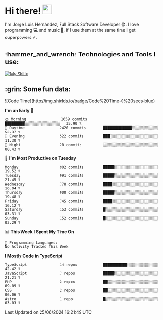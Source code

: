 <h1 align="left">
 <abc>
  <br>Hi there! <img src="https://user-images.githubusercontent.com/42378118/110234147-e3259600-7f4e-11eb-95be-0c4047144dea.gif" width="30"><br>
 </abc>
</h1>

I'm Jorge Luis Hernández, Full Stack Software Developer :sunglasses:. I love programming :computer: and music :musical_score:, if I use them at the same time I get superpowers :zap:. 


<h2 align="left">:hammer_and_wrench: Technologies and Tools I use:</h2>

[![My Skills](https://skillicons.dev/icons?i=js,ts,html,css,py,vue,react,next,nest,postgres,mysql)](https://skillicons.dev)

<h2 align="left">:grin: Some fun data:</h2>
<!--START_SECTION:waka-->
![Code Time](http://img.shields.io/badge/Code%20Time-0%20secs-blue)

**I'm an Early 🐤** 

```text
🌞 Morning                1659 commits        █████████░░░░░░░░░░░░░░░░   35.90 % 
🌆 Daytime                2420 commits        █████████████░░░░░░░░░░░░   52.37 % 
🌃 Evening                522 commits         ███░░░░░░░░░░░░░░░░░░░░░░   11.30 % 
🌙 Night                  20 commits          ░░░░░░░░░░░░░░░░░░░░░░░░░   00.43 % 
```
📅 **I'm Most Productive on Tuesday** 

```text
Monday                   902 commits         █████░░░░░░░░░░░░░░░░░░░░   19.52 % 
Tuesday                  991 commits         █████░░░░░░░░░░░░░░░░░░░░   21.45 % 
Wednesday                778 commits         ████░░░░░░░░░░░░░░░░░░░░░   16.84 % 
Thursday                 900 commits         █████░░░░░░░░░░░░░░░░░░░░   19.48 % 
Friday                   745 commits         ████░░░░░░░░░░░░░░░░░░░░░   16.12 % 
Saturday                 153 commits         █░░░░░░░░░░░░░░░░░░░░░░░░   03.31 % 
Sunday                   152 commits         █░░░░░░░░░░░░░░░░░░░░░░░░   03.29 % 
```


📊 **This Week I Spent My Time On** 

```text
💬 Programming Languages: 
No Activity Tracked This Week
```

**I Mostly Code in TypeScript** 

```text
TypeScript               14 repos            ███████████░░░░░░░░░░░░░░   42.42 % 
JavaScript               7 repos             █████░░░░░░░░░░░░░░░░░░░░   21.21 % 
PHP                      3 repos             ██░░░░░░░░░░░░░░░░░░░░░░░   09.09 % 
CSS                      2 repos             ██░░░░░░░░░░░░░░░░░░░░░░░   06.06 % 
Astro                    1 repo              █░░░░░░░░░░░░░░░░░░░░░░░░   03.03 % 
```




 Last Updated on 25/06/2024 16:21:49 UTC
<!--END_SECTION:waka-->
